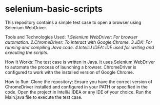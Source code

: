 # selenium-basic-scripts
This repository contains a simple test case to open a browser using Selenium WebDriver.

Tools and Technologies Used: 
*1.Selenium WebDriver: For browser automation.
 2.ChromeDriver: To interact with Google Chrome.
 3.JDK: For running and compiling Java code.
 4.IntelliJ IDEA: IDE used for writing and executing the scripts.*

How It Works:
The test case is written in Java.
It uses Selenium WebDriver to automate the process of launching a browser.
ChromeDriver is configured to work with the installed version of Google Chrome.

How to Run:
Clone the repository:
Ensure you have the correct version of ChromeDriver installed and configured in your PATH or specified in the code.
Open the project in IntelliJ IDEA or any IDE of your choice.
Run the Main.java file to execute the test case.
